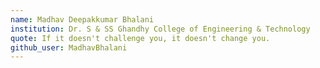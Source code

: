 ```yaml
---
name: Madhav Deepakkumar Bhalani
institution: Dr. S & SS Ghandhy College of Engineering & Technology
quote: If it doesn't challenge you, it doesn't change you.
github_user: MadhavBhalani
---
```

